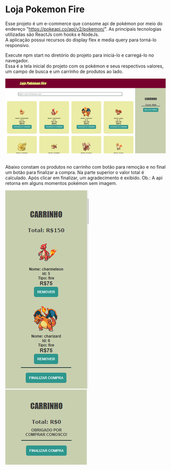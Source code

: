 # Loja Pokemon Fire
Esse projeto é um e-commerce que consome api de pokémon por meio do endereço "https://pokeapi.co/api/v2/pokemon/".
As principais tecnologias utilizadas são ReactJs com hooks e NodeJs. <br/>
A aplicação possui recursos do display flex e media query para torná-lo responsivo. <br/>

Execute npm start no diretório do projeto para iniciá-lo e carregá-lo no navegador. <br/>
Essa é a tela inicial do projeto com os pokémon e seus respectivos valores, um campo de busca e um carrinho de produtos ao lado. <br/>

<img src="public/tela.png" /> <br/><br/>

Abaixo constam os produtos no carrinho com botão para remoção e no final um botão para finalizar a compra. 
Na parte superior o valor total é calculado. Após clicar em finalizar, um agradecimento é exibido. 
Ob.: A api retorna em alguns momentos pokémon sem imagem. 

<img src="public/carrinho.png" /><img src="public/agradecimento.png" />


